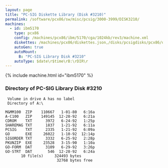 ```yaml
---
layout: page
title: "PC-SIG Diskette Library (Disk #3210)"
permalink: /software/pcx86/sw/misc/pcsig/3000-3999/DISK3210/
machines:
  - id: ibm5170
    type: pcx86
    config: /machines/pcx86/ibm/5170/cga/1024kb/rev3/machine.xml
    diskettes: /machines/pcx86/diskettes.json,/disks/pcsigdisks/pcx86/diskettes.json
    autoGen: true
    autoMount:
      B: "PC-SIG Library Disk #3210"
    autoType: $date\r$time\rB:\rDIR\r
---
```


{% include machine.html id="ibm5170" %}

### Directory of PC-SIG Library Disk #3210

     Volume in drive A has no label
     Directory of A:\

    M&MM100  ZIP    110667   1-01-80   6:16a
    A-C100   ZIP    149145  12-28-92   6:21a
    CDROM    TXT      3972   6-24-92   1:25p
    SHAREMAG TXT      1837   1-21-92   6:11a
    PCSIG    TXT      2335   1-21-92   6:09a
    GO       EXE     26022   1-10-92  12:14p
    SIGORDER TXT      3332   6-25-92   2:28p
    PKUNZIP  EXE     23528   3-15-90   1:10a
    GO-FORM  DAT      3109   6-29-92   3:26p
    GO-STRT  DAT       546  12-28-92   6:24a
           10 file(s)     324493 bytes
                           32768 bytes free

